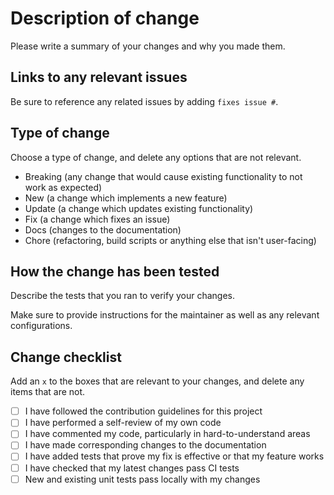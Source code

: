 # Description of change

Please write a summary of your changes and why you made them. 

## Links to any relevant issues

Be sure to reference any related issues by adding `fixes issue #`.

## Type of change

Choose a type of change, and delete any options that are not relevant.

- Breaking (any change that would cause existing functionality to not work as expected)
- New (a change which implements a new feature)
- Update (a change which updates existing functionality)
- Fix (a change which fixes an issue)
- Docs (changes to the documentation)
- Chore (refactoring, build scripts or anything else that isn't user-facing)

## How the change has been tested

Describe the tests that you ran to verify your changes.

Make sure to provide instructions for the maintainer as well as any relevant configurations.

## Change checklist

Add an `x` to the boxes that are relevant to your changes, and delete any items that are not.

- [ ] I have followed the contribution guidelines for this project
- [ ] I have performed a self-review of my own code
- [ ] I have commented my code, particularly in hard-to-understand areas
- [ ] I have made corresponding changes to the documentation
- [ ] I have added tests that prove my fix is effective or that my feature works
- [ ] I have checked that my latest changes pass CI tests
- [ ] New and existing unit tests pass locally with my changes
